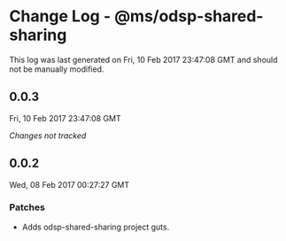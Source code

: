 # Change Log - @ms/odsp-shared-sharing

This log was last generated on Fri, 10 Feb 2017 23:47:08 GMT and should not be manually modified.

## 0.0.3
Fri, 10 Feb 2017 23:47:08 GMT

*Changes not tracked*

## 0.0.2
Wed, 08 Feb 2017 00:27:27 GMT

### Patches

- Adds odsp-shared-sharing project guts.

